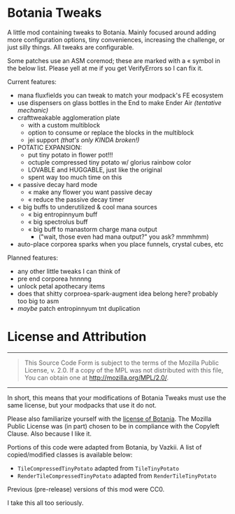 Botania Tweaks
==============

A little mod containing tweaks to Botania. Mainly focused around adding more configuration options, tiny conveniences, increasing the challenge, or just silly things. All tweaks are configurable.

Some patches use an ASM coremod; these are marked with a « symbol in the below list. Please yell at me if you get VerifyErrors so I can fix it.

Current features:
* mana fluxfields you can tweak to match your modpack's FE ecosystem
* use dispensers on glass bottles in the End to make Ender Air *(tentative mechanic)*
* crafttweakable agglomeration plate
  * with a custom multiblock
  * option to consume or replace the blocks in the multiblock
  * jei support *(that's only KINDA broken!)*
* POTATIC EXPANSION: 
  * put tiny potato in flower pot!!!
  * octuple compressed tiny potato w/ glorius rainbow color
  * LOVABLE and HUGGABLE, just like the original
  * spent way too much time on this
* « passive decay hard mode
  * « make any flower you want passive decay
  * « reduce the passive decay timer
* « big buffs to underutilized & cool mana sources
  * « big entropinnyum buff
  * « big spectrolus buff
  * « big buff to manastorm charge mana output 
    * ("wait, those even had mana output?" you ask? mmmhmm)
* auto-place corporea sparks when you place funnels, crystal cubes, etc

Planned features:
* any other little tweaks I can think of
* pre end corporea hnnnng
* unlock petal apothecary items
* does that shitty corproea-spark-augment idea belong here? probably too big to asm
* *maybe* patch entropinnyum tnt duplication

License and Attribution
=======================

---

> This Source Code Form is subject to the terms of the Mozilla Public License, v. 2.0. If a copy of the MPL was not distributed with this file, You can obtain one at http://mozilla.org/MPL/2.0/.

---

In short, this means that your modifications of Botania Tweaks must use the same license, but your modpacks that use it do not.

Please also familiarize yourself with the [license of Botania](https://botaniamod.net/license.php). The Mozilla Public License was (in part) chosen to be in compliance with the Copyleft Clause. Also because I like it.

Portions of this code were adapted from Botania, by Vazkii. A list of copied/modified classes is available below:

* `TileCompressedTinyPotato` adapted from `TileTinyPotato`
* `RenderTileCompressedTinyPotato` adapted from `RenderTileTinyPotato`

Previous (pre-release) versions of this mod were CC0.

I take this all too seriously.